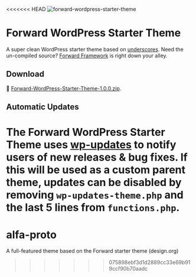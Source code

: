 <<<<<<< HEAD
![forward-wordpress-starter-theme](https://cloud.githubusercontent.com/assets/1250818/8885259/dc5923d0-3212-11e5-9579-25d6731ba6ca.jpg)

# Forward WordPress Starter Theme

A super clean WordPress starter theme based on [underscores](https://github.com/Automattic/_s). Need the un-compiled source? [Forward Framework](https://github.com/drawbackwards/Forward-Framework) is right down your alley.

## Download

💾 [Forward-WordPress-Starter-Theme-1.0.0.zip](https://github.com/drawbackwards/Forward-WordPress-Starter-Theme/releases/download/v1.0.0/Forward-WordPress-Starter-Theme-1.0.0.zip).

## Automatic Updates

The Forward WordPress Starter Theme uses [wp-updates](http://wp-updates.com) to notify users of new releases & bug fixes. If this will be used as a custom parent theme, updates can be disabled by removing `wp-updates-theme.php` and the last 5 lines from `functions.php`.
=======
# alfa-proto
A full-featured theme based on the Forward starter theme (design.org)
>>>>>>> 075898ebf3d1d2889cc33e69b919ccf90b70aadc
